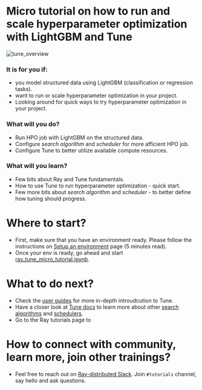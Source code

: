 # Micro tutorial on how to run and scale hyperparameter optimization with LightGBM and Tune

![tune_overview](https://docs.ray.io/en/latest/_images/tune_overview.png)

### It is for you if:
* you model structured data using LightGBM (classification or regression tasks).
* want to run or scale hyperparameter optimization in your project.
* Looking around for quick ways to try hyperparameter optimization in your project.

### What will you do?
* Run HPO job with LightGBM on the structured data.
* Configure _search algorithm_ and _scheduler_ for more afficient HPO job.
* Configure Tune to better utilize available compute resources.

### What will you learn?
* Few bits about Ray and Tune fundamentals.
* How to use Tune to run hyperparameter optimization - quick start.
* Few more bits about _search algorithm_ and _scheduler_ - to better define how tuning should progress.

# Where to start?
* First, make sure that you have an environment ready. Please follow the instructions on [Setup an environment](environment_setup.md) page (5 minutes read).
* Once your env is ready, go ahead and start [ray_tune_micro_tutorial.ipynb](ray_tune_micro_tutorial.ipynb).

# What to do next?
* Check the [user guides](https://docs.ray.io/en/latest/tune/tutorials/overview.html) for more in-depth introudcution to Tune.
* Have a closer look at [Tune docs](https://docs.ray.io/en/latest/tune/index.html) to learn more about other [search algorithms](https://docs.ray.io/en/latest/tune/api_docs/suggestion.html) and [schedulers](https://docs.ray.io/en/latest/tune/api_docs/schedulers.html).
* Go to the Ray tutorials page to 

# How to connect with community, learn more, join other trainings?
* Feel free to reach out on [Ray-distributed Slack](https://ray-distributed.slack.com/archives/C011ML23W5B). Join `#tutorials` channel, say hello and ask questions.
